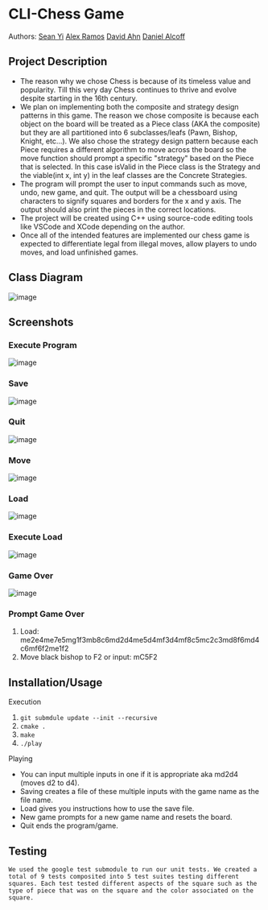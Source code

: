 # CLI-Chess Game
 
  Authors: [Sean Yi](https://github.com/syi012) [Alex Ramos](https://github.com/RamosAlexCS) [David Ahn](https://github.com/dahn013) [Daniel Alcoff](https://github.com/ilkiyani)

## Project Description
  * The reason why we chose Chess is because of its timeless value and popularity. Till this very day Chess continues to thrive and evolve despite starting in the 16th century. 
  * We plan on implementing both the composite and strategy design patterns in this game. The reason we chose composite is because each object on the board will be treated as a Piece class (AKA the composite) but they are all partitioned into 6 subclasses/leafs (Pawn, Bishop, Knight, etc...). We also chose the strategy design pattern because each Piece requires a different algorithm to move across the board so the move function should prompt a specific "strategy" based on the Piece that is selected. In this case isValid in the Piece class is the Strategy and the viable(int x, int y) in the leaf classes are the Concrete Strategies.
  * The program will prompt the user to input commands such as move, undo, new game, and quit. The output will be a chessboard using characters to signify squares and borders for the x and y axis. The output should also print the pieces in the correct locations.
  * The project will be created using C++ using source-code editing tools like VSCode and XCode depending on the author.
  * Once all of the intended features are implemented our chess game is expected to differentiate legal from illegal moves, allow players to undo moves, and load unfinished games. 
 
## Class Diagram
  ![image](https://github.com/seanjyi8424/CLI-Chess-UCR/assets/108261874/618792a8-babf-453b-8ea6-d0028264abad)

## Screenshots
### Execute Program
![image](https://github.com/seanjyi8424/CLI-Chess-UCR/assets/108261874/a5010787-054a-4fa8-98f4-fcc0ab996208)

### Save
![image](https://github.com/seanjyi8424/CLI-Chess-UCR/assets/108261874/00235596-8819-46e2-8a3e-75ee432e7af9)

### Quit
![image](https://github.com/seanjyi8424/CLI-Chess-UCR/assets/108261874/1cafe28c-8498-41a9-aedc-102ef7714bc9)

### Move
![image](https://github.com/seanjyi8424/CLI-Chess-UCR/assets/108261874/271674e7-39ad-49f7-a574-ca3b163f8de8)

### Load
![image](https://github.com/seanjyi8424/CLI-Chess-UCR/assets/108261874/39974a99-c9e9-4571-b510-e7427348c11a)

### Execute Load
![image](https://github.com/seanjyi8424/CLI-Chess-UCR/assets/108261874/71b31159-76de-4271-90b2-b10cbc27f911)

### Game Over
![image](https://github.com/seanjyi8424/CLI-Chess-UCR/assets/108261874/29775818-de16-45e1-82fa-fb6cb4ddf9b8)

### Prompt Game Over
1. Load: me2e4me7e5mg1f3mb8c6md2d4me5d4mf3d4mf8c5mc2c3md8f6md4c6mf6f2me1f2
2. Move black bishop to F2 or input: mC5F2

 ## Installation/Usage
  Execution
  1. ``git submdule update --init --recursive``
  2. ``cmake .``
  3. ``make``
  4. ``./play``
  
  Playing
  * You can input multiple inputs in one if it is appropriate aka md2d4 (moves d2 to d4).
  * Saving creates a file of these multiple inputs with the game name as the file name.
  * Load gives you instructions how to use the save file.
  * New game prompts for a new game name and resets the board.
  * Quit ends the program/game.
 ## Testing
    We used the google test submodule to run our unit tests. We created a total of 9 tests composited into 5 test suites testing different squares. Each test tested different aspects of the square such as the type of piece that was on the square and the color associated on the square. 
 
